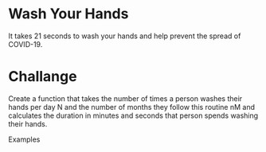 # Wash Your Hands 

It takes 21 seconds to wash your hands and help prevent the spread of COVID-19.

# Challange

Create a function that takes the number of times a person washes their hands per day N and the number of months they follow this routine nM and calculates the duration in minutes and seconds that person spends washing their hands.

Examples
